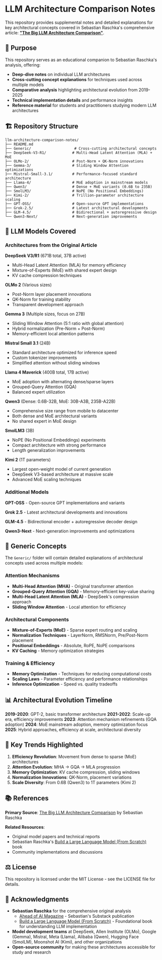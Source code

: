 # LLM Architecture Comparison Notes

This repository provides supplemental notes and detailed explanations for key architectural concepts covered in Sebastian Raschka's comprehensive article: **["The Big LLM Architecture Comparison"](https://magazine.sebastianraschka.com/p/the-big-llm-architecture-comparison)**.

## 📖 Purpose

This repository serves as an educational companion to Sebastian Raschka's analysis, offering:
- **Deep-dive notes** on individual LLM architectures
- **Cross-cutting concept explanations** for techniques used across multiple models
- **Comparative analysis** highlighting architectural evolution from 2019-2025
- **Technical implementation details** and performance insights
- **Reference material** for students and practitioners studying modern LLM architectures

## 🏗️ Repository Structure

```
llm-architecture-comparison-notes/
├── README.md
├── Generic/                    # Cross-cutting architectural concepts
├── DeepSeek-V3-R1/            # Multi-Head Latent Attention (MLA) + MoE
├── OLMo-2/                    # Post-Norm + QK-Norm innovations
├── Gemma-3/                   # Sliding Window Attention optimizations
├── Mistral-Small-3.1/         # Performance-focused standard architecture
├── Llama-4/                   # MoE adoption in mainstream models
├── Qwen3/                     # Dense + MoE variants (0.6B to 235B)
├── SmolLM3/                   # NoPE (No Positional Embeddings)
├── Kimi-2/                    # Trillion-parameter architecture scaling
├── GPT-OSS/                   # Open-source GPT implementations
├── Grok-2.5/                  # Latest architectural developments
├── GLM-4.5/                   # Bidirectional + autoregressive design
└── Qwen3-Next/                # Next-generation improvements
```

## 🤖 LLM Models Covered

### **Architectures from the Original Article**

**DeepSeek V3/R1** (671B total, 37B active)
- Multi-Head Latent Attention (MLA) for memory efficiency
- Mixture-of-Experts (MoE) with shared expert design
- KV cache compression techniques

**OLMo 2** (Various sizes)
- Post-Norm layer placement innovations
- QK-Norm for training stability
- Transparent development approach

**Gemma 3** (Multiple sizes, focus on 27B)
- Sliding Window Attention (5:1 ratio with global attention)
- Hybrid normalization (Pre-Norm + Post-Norm)
- Memory-efficient local attention patterns

**Mistral Small 3.1** (24B)
- Standard architecture optimized for inference speed
- Custom tokenizer improvements
- Simplified attention without sliding windows

**Llama 4 Maverick** (400B total, 17B active)
- MoE adoption with alternating dense/sparse layers
- Grouped-Query Attention (GQA)
- Balanced expert utilization

**Qwen3** (Dense: 0.6B-32B, MoE: 30B-A3B, 235B-A22B)
- Comprehensive size range from mobile to datacenter
- Both dense and MoE architectural variants
- No shared expert in MoE design

**SmolLM3** (3B)
- NoPE (No Positional Embeddings) experiments
- Compact architecture with strong performance
- Length generalization improvements

**Kimi 2** (1T parameters)
- Largest open-weight model of current generation
- DeepSeek V3-based architecture at massive scale
- Advanced MoE scaling techniques

### **Additional Models**

**GPT-OSS** - Open-source GPT implementations and variants

**Grok 2.5** - Latest architectural developments and innovations

**GLM-4.5** - Bidirectional encoder + autoregressive decoder design

**Qwen3-Next** - Next-generation improvements and optimizations

## 🧠 Generic Concepts

The `Generic/` folder will contain detailed explanations of architectural concepts used across multiple models:

### **Attention Mechanisms**
- **Multi-Head Attention (MHA)** - Original transformer attention
- **Grouped-Query Attention (GQA)** - Memory-efficient key-value sharing
- **Multi-Head Latent Attention (MLA)** - DeepSeek's compression approach
- **Sliding Window Attention** - Local attention for efficiency

### **Architectural Components**
- **Mixture-of-Experts (MoE)** - Sparse expert routing and scaling
- **Normalization Techniques** - LayerNorm, RMSNorm, Pre/Post-Norm placement
- **Positional Embeddings** - Absolute, RoPE, NoPE comparisons
- **KV Caching** - Memory optimization strategies

### **Training & Efficiency**
- **Memory Optimization** - Techniques for reducing computational costs
- **Scaling Laws** - Parameter efficiency and performance relationships
- **Inference Optimization** - Speed vs. quality tradeoffs

## 📊 Architectural Evolution Timeline

**2019-2020**: GPT-2, basic transformer architecture
**2021-2022**: Scale-up era, efficiency improvements
**2023**: Attention mechanism refinements (GQA adoption)
**2024**: MoE mainstream adoption, memory optimization focus
**2025**: Hybrid approaches, efficiency at scale, architectural diversity

## 🎯 Key Trends Highlighted

1. **Efficiency Revolution**: Movement from dense to sparse (MoE) architectures
2. **Attention Evolution**: MHA → GQA → MLA progression
3. **Memory Optimization**: KV cache compression, sliding windows
4. **Normalization Innovations**: QK-Norm, placement variations
5. **Scale Diversity**: From 0.6B (Qwen3) to 1T parameters (Kimi 2)

## 📚 References

**Primary Source**: [The Big LLM Architecture Comparison](https://magazine.sebastianraschka.com/p/the-big-llm-architecture-comparison) by Sebastian Raschka

**Related Resources**:
- Original model papers and technical reports
- Sebastian Raschka's [Build a Large Language Model (From Scratch)](https://www.manning.com/books/build-a-large-language-model-from-scratch) book
- Community implementations and discussions

## ⚖️ License

This repository is licensed under the MIT License - see the LICENSE file for details.

## 🙏 Acknowledgments

- **Sebastian Raschka** for the comprehensive original analysis
  - [Ahead of AI Magazine](https://magazine.sebastianraschka.com/) - Sebastian's Substack publication
  - [Build a Large Language Model (From Scratch)](https://www.manning.com/books/build-a-large-language-model-from-scratch) - Foundational book for understanding LLM implementation
- **Model development teams** at DeepSeek, Allen Institute (OLMo), Google (Gemma), Mistral, Meta (Llama), Alibaba (Qwen), Hugging Face (SmolLM), Moonshot AI (Kimi), and other organizations
- **Open-source community** for making these architectures accessible for study and research